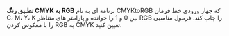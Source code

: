 **تطبیق رنگ CMYK به RGB** برنامه ای به نام CMYKtoRGB که جهار ورودی خط فرمان C، M، Y، K بین 0 و 1 را خوانده و پارامتر های متناظر RGB را چاپ کند. فرمول مناسبی را با معکوس کردن RGB به CMYK تعیین کنید.
